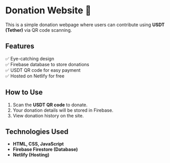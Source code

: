# Donation Website 🙏  
This is a simple donation webpage where users can contribute using **USDT (Tether)** via QR code scanning.

## Features
✅ Eye-catching design  
✅ Firebase database to store donations  
✅ USDT QR code for easy payment  
✅ Hosted on Netlify for free  

## How to Use  
1. Scan the **USDT QR code** to donate.  
2. Your donation details will be stored in Firebase.  
3. View donation history on the site.

## Technologies Used  
- **HTML, CSS, JavaScript**  
- **Firebase Firestore (Database)**  
- **Netlify (Hosting)**  
